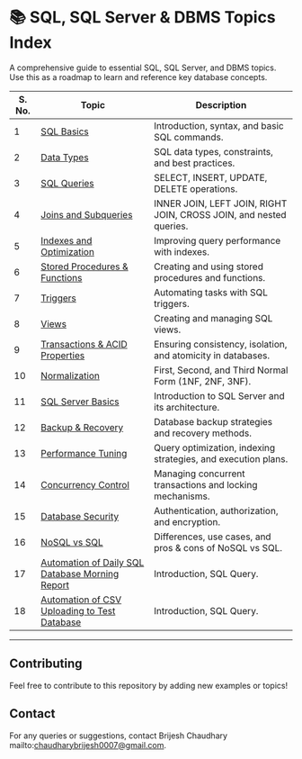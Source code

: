 # 📚 SQL, SQL Server & DBMS Topics Index  

A comprehensive guide to essential SQL, SQL Server, and DBMS topics. Use this as a roadmap to learn and reference key database concepts.  

| **S. No.** | **Topic**                              | **Description**                                              |
|------------|----------------------------------------|--------------------------------------------------------------|
| 1          | [SQL Basics](/sql-basics.md)         | Introduction, syntax, and basic SQL commands.                |
| 2          | [Data Types](/sql-data-types.md)     | SQL data types, constraints, and best practices.             |
| 3          | [SQL Queries](/sql-queries.md)       | SELECT, INSERT, UPDATE, DELETE operations.                   |
| 4          | [Joins and Subqueries](/joins-subqueries.md) | INNER JOIN, LEFT JOIN, RIGHT JOIN, CROSS JOIN, and nested queries. |
| 5          | [Indexes and Optimization](/indexes-optimization.md) | Improving query performance with indexes.                   |
| 6          | [Stored Procedures & Functions](/stored-procedures.md) | Creating and using stored procedures and functions.         |
| 7          | [Triggers](/triggers.md)             | Automating tasks with SQL triggers.                          |
| 8          | [Views](/views.md)                   | Creating and managing SQL views.                             |
| 9          | [Transactions & ACID Properties](/transactions-acid.md) | Ensuring consistency, isolation, and atomicity in databases. |
| 10         | [Normalization](/normalization.md)   | First, Second, and Third Normal Form (1NF, 2NF, 3NF).        |
| 11         | [SQL Server Basics](/sql-server-basics.md) | Introduction to SQL Server and its architecture.            |
| 12         | [Backup & Recovery](/backup-recovery.md) | Database backup strategies and recovery methods.            |
| 13         | [Performance Tuning](/performance-tuning.md) | Query optimization, indexing strategies, and execution plans. |
| 14         | [Concurrency Control](/concurrency-control.md) | Managing concurrent transactions and locking mechanisms.     |
| 15         | [Database Security](/database-security.md) | Authentication, authorization, and encryption.              |
| 16         | [NoSQL vs SQL](/nosql-vs-sql.md)     | Differences, use cases, and pros & cons of NoSQL vs SQL.    |
| 17         | [Automation of Daily SQL Database Morning Report](/Atomn_of_D_SQL_DB_Mrng_Rprt.md)     | Introduction, SQL Query.    |
| 18         | [Automation of CSV Uploading to Test Database](/Atomn_of_CSV_Upldng_to_Tst_DB.md)     | Introduction, SQL Query.    |

---

## Contributing  
Feel free to contribute to this repository by adding new examples or topics!  

## Contact  
For any queries or suggestions, contact Brijesh Chaudhary mailto:chaudharybrijesh0007@gmail.com.  

